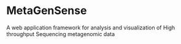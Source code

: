MetaGenSense
============

A web application framework for analysis and visualization of High throughput Sequencing metagenomic data
